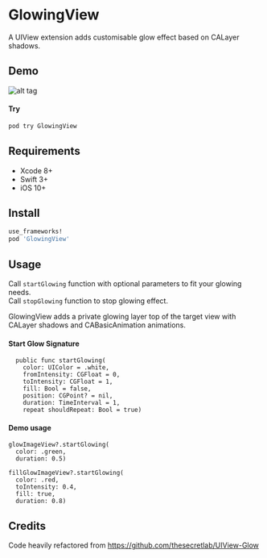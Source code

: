 GlowingView
===

A UIView extension adds customisable glow effect based on CALayer shadows.

Demo
----

![alt tag](https://github.com/cemolcay/GlowingView/blob/master/Demo.gif?raw=true)

#### Try

``` sh
pod try GlowingView
```

Requirements
----

* Xcode 8+
* Swift 3+
* iOS 10+

Install
----

``` ruby
use_frameworks!
pod 'GlowingView'
```

Usage
----

Call `startGlowing` function with optional parameters to fit your glowing needs.  
Call `stopGlowing` function to stop glowing effect.
  
GlowingView adds a private glowing layer top of the target view with CALayer shadows and CABasicAnimation animations.


#### Start Glow Signature

```
  public func startGlowing(
    color: UIColor = .white,
    fromIntensity: CGFloat = 0,
    toIntensity: CGFloat = 1,
    fill: Bool = false,
    position: CGPoint? = nil,
    duration: TimeInterval = 1,
    repeat shouldRepeat: Bool = true)
```

#### Demo usage

```
glowImageView?.startGlowing(
  color: .green,
  duration: 0.5)

fillGlowImageView?.startGlowing(
  color: .red,
  toIntensity: 0.4,
  fill: true,
  duration: 0.8)
```

Credits
----

Code heavily refactored from
https://github.com/thesecretlab/UIView-Glow

